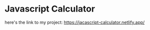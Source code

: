 # Javascript Calculator

here's the link to my project:  https://jacascript-calculator.netlify.app/
